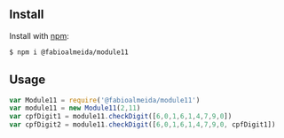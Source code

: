 ## Install

Install with [npm](https://www.npmjs.com/):

```sh
$ npm i @fabioalmeida/module11
```

## Usage

```js
var Module11 = require('@fabioalmeida/module11')
var module11 = new Module11(2,11)
var cpfDigit1 = module11.checkDigit([6,0,1,6,1,4,7,9,0])
var cpfDigit2 = module11.checkDigit([6,0,1,6,1,4,7,9,0, cpfDigit1])
```
